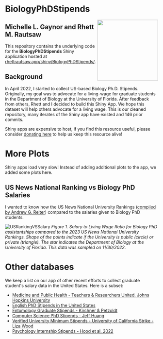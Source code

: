 # BiologyPhDStipends
<img align="right" src="BiologyPhDStipends.svg" width=200>   

## Michelle L. Gaynor and Rhett M. Rautsaw     

This repository contains the underlying code for the **BiologyPhDStipends** Shiny application hosted at [rhettrautsaw.app/shiny/BiologyPhDStipends/](https://rhettrautsaw.app/shiny/BiologyPhDStipends/).   

## Background 

In April 2022, I started to collect US-based Biology Ph.D. Stipends. Originally, my goal was to advocate for a living-wage for graduate students in the Department of Biology at the University of Florida. After feedback from others, Rhett and I decided to build this Shiny App. We hope this dataset will help others advocate for a living wage. This is our cleaned repository, many iterates of the Shiny app have existed and 146 prior commits. 

Shiny apps are expensive to host, if you find this resource useful, please consider [donating here](https://givebutter.com/C2gRUO) to help us keep this resource alive! 


# More Plots
Shiny apps load very slow! Instead of adding additional plots to the app, we added some plots here.   

## US News National Ranking vs Biology PhD Salaries   
I wanted to know how the US News National University Rankings ([compiled by Andrew G. Reiter](https://andyreiter.com/datasets/)) compared to the salaries given to Biology PhD students. 

![USRankingVSSalary](https://user-images.githubusercontent.com/29489651/205192147-fe1de5b5-c904-4a6c-8291-23ef8cfa8285.jpg)
*Figure 1. Salary to Living Wage Ratio for Biology PhD assistantships compared to the 2023 US News National University Rankings. Shape of the points indicate if the University is public (circle) or private (triangle). The star indicates the Department of Biology at the University of Florida. This data was sampled on 11/30/2022.*


# Other databases 

We keep a list on our app of other recent efforts to collect graduate student's salary data in the United States. Here is a subset:   

  - [Medicine and Public Health - Teachers & Researchers United, Johns Hopkins University](https://docs.google.com/presentation/d/1U1WSWlAC-HUlfmuRHNRiFyJdRK3cgmcOKJS9N31YacE/edit)
  - [English PhD Stipends in the United States](https://profession.mla.org/english-phd-stipends-in-the-united-states-statistical-report/)  
  - [Entomology Graduate Stipends - Kirchner & Petzoldt](https://doi.org/10.1093/ae/tmac018)
  - [Computer Science PhD Stipends - Jeff Huang](https://jeffhuang.com/computer-science-open-data/#:~:text=awards%20collection.-,Verified%20Computer%20Science%20Ph.D.%20Stipends,-Computer%20Science%20Stipends) 
  - [Verified University Minimum Stipends - University of California Strike - Liza Wood](https://liza-wood.github.io/uc-strikevote-opinion.html)    
  - [Psychology Internship Stipends - Hood et al. 2022](https://psyarxiv.com/rm3bk)
  
